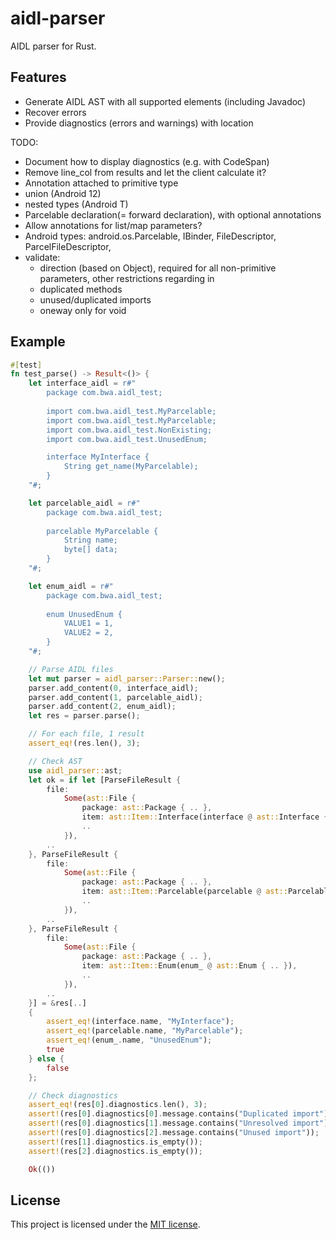 # aidl-parser

AIDL parser for Rust.

## Features

- Generate AIDL AST with all supported elements (including Javadoc)
- Recover errors
- Provide diagnostics (errors and warnings) with location

TODO:
- Document how to display diagnostics (e.g. with CodeSpan)
- Remove line_col from results and let the client calculate it?
- Annotation attached to primitive type
- union (Android 12)
- nested types (Android T)
- Parcelable declaration(= forward declaration), with optional annotations
- Allow annotations for list/map parameters?
- Android types: android.os.Parcelable, IBinder, FileDescriptor, ParcelFileDescriptor, 
- validate:
  - direction (based on Object), required for all non-primitive parameters, other restrictions regarding in
  - duplicated methods
  - unused/duplicated imports
  - oneway only for void



## Example

```rust
#[test]
fn test_parse() -> Result<()> {
    let interface_aidl = r#"
        package com.bwa.aidl_test;
    
        import com.bwa.aidl_test.MyParcelable;
        import com.bwa.aidl_test.MyParcelable;
        import com.bwa.aidl_test.NonExisting;
        import com.bwa.aidl_test.UnusedEnum;

        interface MyInterface {
            String get_name(MyParcelable);
        }
    "#;

    let parcelable_aidl = r#"
        package com.bwa.aidl_test;
    
        parcelable MyParcelable {
            String name;
            byte[] data;
        }
    "#;

    let enum_aidl = r#"
        package com.bwa.aidl_test;
    
        enum UnusedEnum {
            VALUE1 = 1,
            VALUE2 = 2,
        }
    "#;

    // Parse AIDL files
    let mut parser = aidl_parser::Parser::new();
    parser.add_content(0, interface_aidl);
    parser.add_content(1, parcelable_aidl);
    parser.add_content(2, enum_aidl);
    let res = parser.parse();

    // For each file, 1 result
    assert_eq!(res.len(), 3);

    // Check AST
    use aidl_parser::ast;
    let ok = if let [ParseFileResult {
        file:
            Some(ast::File {
                package: ast::Package { .. },
                item: ast::Item::Interface(interface @ ast::Interface { .. }),
                ..
            }),
        ..
    }, ParseFileResult {
        file:
            Some(ast::File {
                package: ast::Package { .. },
                item: ast::Item::Parcelable(parcelable @ ast::Parcelable { .. }),
                ..
            }),
        ..
    }, ParseFileResult {
        file:
            Some(ast::File {
                package: ast::Package { .. },
                item: ast::Item::Enum(enum_ @ ast::Enum { .. }),
                ..
            }),
        ..
    }] = &res[..]
    {
        assert_eq!(interface.name, "MyInterface");
        assert_eq!(parcelable.name, "MyParcelable");
        assert_eq!(enum_.name, "UnusedEnum");
        true
    } else {
        false
    };

    // Check diagnostics
    assert_eq!(res[0].diagnostics.len(), 3);
    assert!(res[0].diagnostics[0].message.contains("Duplicated import"));
    assert!(res[0].diagnostics[1].message.contains("Unresolved import"));
    assert!(res[0].diagnostics[2].message.contains("Unused import"));
    assert!(res[1].diagnostics.is_empty());
    assert!(res[2].diagnostics.is_empty());

    Ok(())
```

## License

This project is licensed under the [MIT license](LICENSE).

